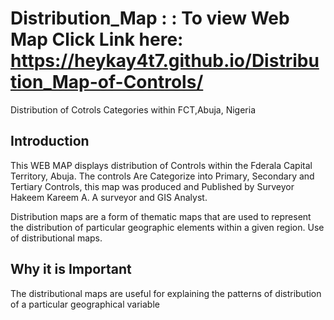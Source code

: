 # Distribution_Map : :  To view Web Map Click Link here: https://heykay4t7.github.io/Distribution_Map-of-Controls/
Distribution of Cotrols Categories within FCT,Abuja, Nigeria
## Introduction
This WEB MAP displays distribution of Controls within the Fderala Capital Territory, Abuja.
The controls Are Categorize into Primary, Secondary and Tertiary Controls, this map was produced and Published by Surveyor Hakeem Kareem A. A surveyor and GIS Analyst.

Distribution maps are a form of thematic maps that are used to represent the distribution of particular geographic elements within a given region. Use of distributional maps.

## Why it is Important
The distributional maps are useful for explaining the patterns of distribution of a particular geographical variable
